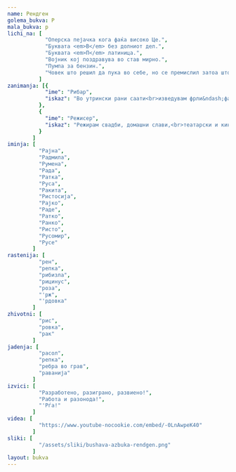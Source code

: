 ```yaml
---
name: Рендген
golema_bukva: Р
mala_bukva: р
lichi_na: [
            "Оперска пејачка кога фаќа високо Це.",
            "Буквата <em>В</em> без долниот дел.",
            "Буквата <em>П</em> латиница.",
            "Војник кој поздравува во став мирно.",
            "Пумпа за бензин.",
            "Човек што решил да пука во себе, но се премислил затоа што сфатил дека животот сепак е убав."
          ]
zanimanja: [{
            "ime": "Рибар",
            "iskaz": "Во утрински рани саати<br>изведувам фрли&ndash;фати."
          },
          {
            "ime": "Режисер",
            "iskaz": "Режирам свадби, домашни слави,<br>театарски и кино претстави."
          }
        ]
iminja: [
          "Рајна",
          "Радмила",
          "Румена",
          "Рада",
          "Ратка",
          "Руса",
          "Ракита",
          "Ристосија",
          "Рајко",
          "Раде",
          "Ратко",
          "Ранко",
          "Ристо",
          "Русомир",
          "Русе"
        ]
rastenija: [
          "рен",
          "репка",
          "рибизла",
          "рицинус",
          "роза",
          "'рж",
          "'рдовка"
        ]
zhivotni: [
          "рис",
          "ровка",
          "рак"
        ]
jadenja: [
          "расол",
          "репка",
          "ребра во грав",
          "раванија"
        ]
izvici: [
          "Разработено, разиграно, развиено!",
          "Работа и разонода!",
          "'Рѓа!"
        ]
videa: [
          "https://www.youtube-nocookie.com/embed/-0LnAwpeK40"
        ]
sliki: [
          "/assets/sliki/bushava-azbuka-rendgen.png"
        ]
layout: bukva
---
```

